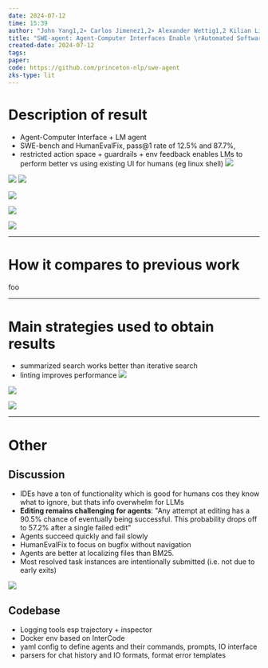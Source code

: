 ```yaml
---
date: 2024-07-12
time: 15:39
author: "John Yang1,2∗ Carlos Jimenez1,2∗ Alexander Wettig1,2 Kilian Lieret1,2\rShunyu Yao1,2 Karthik Narasimhan1,2 Ofir Press1,2"
title: "SWE-agent: Agent-Computer Interfaces Enable \rAutomated Software Engineering"
created-date: 2024-07-12
tags: 
paper: 
code: https://github.com/princeton-nlp/swe-agent
zks-type: lit
---
```

# Description of result
- Agent-Computer Interface + LM agent
- SWE-bench and HumanEvalFix, pass@1 rate of 12.5% and 87.7%,
- restricted action space + guardrails + env feedback enables LMs to perform better vs using existing UI for humans (eg linux shell)
![](assets/Pasted%20image%2020240712154125.png)

![](assets/Pasted%20image%2020240712154500.png)
![](assets/Pasted%20image%2020240712154702.png)

![](assets/Pasted%20image%2020240712154610.png)

![](assets/Pasted%20image%2020240712154623.png)

![](assets/Pasted%20image%2020240712154647.png)

---
# How it compares to previous work
foo

---
# Main strategies used to obtain results
- summarized search works better than iterative search
- linting improves performance
![](assets/Pasted%20image%2020240712155636.png)

![](assets/Pasted%20image%2020240712155659.png)

![](assets/Pasted%20image%2020240712161003.png)

---

# Other

## Discussion
- IDEs have a ton of functionality which is good for humans cos they know what to ignore, but thats info overwhelm for LLMs
- **Editing remains challenging for agents**:  "Any attempt at editing has a 90.5% chance
of eventually being successful. This probability drops off to 57.2% after a single failed edit"
- Agents succeed quickly and fail slowly
- HumanEvalFix to focus on bugfix without navigation
- Agents are better at localizing files than BM25.
- Most resolved task instances are intentionally submitted (i.e. not due to early exits)

![](assets/Pasted%20image%2020240712155404.png)

## Codebase
- Logging tools esp trajectory + inspector
- Docker env based on InterCode
- yaml config to define agents and their commands, prompts, IO interface
- parsers for chat history and IO formats, format error templates